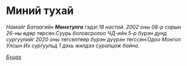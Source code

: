 # Миний тухай
<html>
<head>
</head>
<body>
    <p><em>Намайг Батаагийн <strong>Мөнхтулга</strong> гэдэг.18 настай. 2002 оны 08-р сарын 26-ны өдөр төрсөн.Суурь боловсролоо ЧД-ийн 5-р бүрэн дунд сургуулийг 2020 оны төгсөлтөөр бүрэн дүүрэн төгссөн.Одоо Монгол Улcын Их сургуульд 1 дэхь жилдээ суралцаж байна.</em></p>
  <p><a href="https://munkhtulga0826.github.io/"><em>Буцах</em></a></p>       
        
